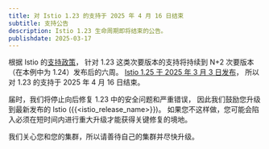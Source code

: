 ```yaml
---
title: 对 Istio 1.23 的支持于 2025 年 4 月 16 日结束
subtitle: 支持公告
description: Istio 1.23 生命周期即将结束的公告。
publishdate: 2025-03-17
---
```


根据 Istio 的[支持政策](/zh/docs/releases/supported-releases#support-policy)，
针对 1.23 这类次要版本的支持将持续到 N+2 次要版本（在本例中为 1.24）发布后的六周。
[Istio 1.25 于 2025 年 3 月 3 日发布](/zh/news/releases/1.25.x/announcing-1.25/)，
所以对 1.23 的支持于 2025 年 4 月 16 日结束。

届时，我们将停止向后修复 1.23 中的安全问题和严重错误，
因此我们鼓励您升级到最新发布的 Istio ({{<istio_release_name>}})。
如果您不这样做，您可能会陷入必须在短时间内进行重大升级才能获得关键修复的境地。

我们关心您和您的集群，所以请善待自己的集群并尽快升级。
